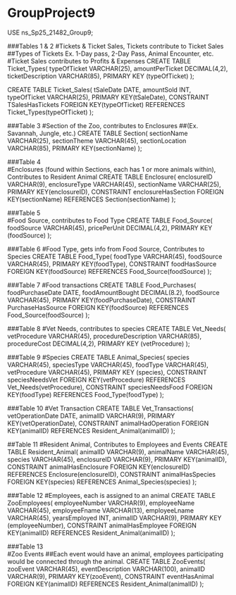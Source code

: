 # GroupProject9
USE ns_Sp25_21482_Group9;

###Tables 1 & 2
#Tickets & Ticket Sales, Tickets contribute to Ticket Sales
##Types of Tickets Ex. 1-Day pass, 2-Day Pass, Animal Encounter, etc.
#Ticket Sales contributes to Profits & Expenses
CREATE TABLE Ticket_Types(
	typeOfTicket VARCHAR(25), 
    amountPerTicket DECIMAL(4,2),
    ticketDescription VARCHAR(85),
    PRIMARY KEY (typeOfTicket)
    );
    
CREATE TABLE Ticket_Sales(
	tSaleDate DATE, 
    amountSold INT,
    typeOfTicket VARCHAR(25),
    PRIMARY KEY(tSaleDate),
    CONSTRAINT TSalesHasTickets FOREIGN KEY(typeOfTicket) REFERENCES Ticket_Types(typeOfTicket)
    );
 
###Table 3
#Section of the Zoo, contributes to Enclosures
##(Ex. Savannah, Jungle, etc.)
CREATE TABLE Section(
	sectionName VARCHAR(25), 
    sectionTheme VARCHAR(45),
    sectionLocation VARCHAR(85),
    PRIMARY KEY(sectionName)
    );

###Table 4    
#Enclosures (found within Sections, each has 1 or more animals within), Contributes to Resident Animal
	CREATE TABLE Enclosure(
	enclosureID VARCHAR(9), 
    enclosureType VARCHAR(45),
    sectionName VARCHAR(25),
    PRIMARY KEY(enclosureID),
    CONSTRAINT enclosureHasSection FOREIGN KEY(sectionName) REFERENCES Section(sectionName)
    );

###Table 5    
#Food Source, contributes to Food Type
 CREATE TABLE Food_Source(
	foodSource VARCHAR(45), 
    pricePerUnit DECIMAL(4,2),
    PRIMARY KEY (foodSource)
    );
 
###Table 6 
#Food Type, gets info from Food Source, Contributes to Species
CREATE TABLE Food_Type(
	foodType VARCHAR(45), 
    foodSource VARCHAR(45),
    PRIMARY KEY(foodType),
    CONSTRAINT foodHasSource FOREIGN KEY(foodSource) REFERENCES Food_Source(foodSource)
    );

###Table 7
#Food transactions
  CREATE TABLE Food_Purchases(
	foodPurchaseDate DATE, 
    foodAmountBought DECIMAL(8.2),
    foodSource VARCHAR(45),
    PRIMARY KEY(foodPurchaseDate),
    CONSTRAINT PurchaseHasSource FOREIGN KEY(foodSource) REFERENCES Food_Source(foodSource)
    );

###Table 8
#Vet Needs, contributes to species
CREATE TABLE Vet_Needs(
	vetProcedure VARCHAR(45), 
    procedureDescription VARCHAR(85),
    procedureCost DECIMAL(4,2),
    PRIMARY KEY (vetProcedure)
    );

###Table 9
#Species
CREATE TABLE Animal_Species(
	species VARCHAR(45),
    speciesType VARCHAR(45),
    foodType VARCHAR(45),
    vetProcedure VARCHAR(45),
    PRIMARY KEY (species),
    CONSTRAINT speciesNeedsVet FOREIGN KEY(vetProcedure) REFERENCES Vet_Needs(vetProcedure),
    CONSTRAINT speciesNeedsFood FOREIGN KEY(foodType) REFERENCES Food_Type(foodType)
    );

###Table 10
#Vet Transaction
CREATE TABLE Vet_Transactions(
	vetOperationDate DATE, 
	animalID VARCHAR(9),
    PRIMARY KEY(vetOperationDate),
    CONSTRAINT animalHadOperation FOREIGN KEY(animalID) REFERENCES Resident_Animal(animalID)
    );

##Table 11
#Resident Animal, Contributes to Employees and Events
    CREATE TABLE Resident_Animal(
	animalID VARCHAR(9), 
    animalName VARCHAR(45),
    species VARCHAR(45),
    enclosureID VARCHAR(9), 
    PRIMARY KEY(animalID),
    CONSTRAINT animalHasEnclosure FOREIGN KEY(enclosureID) REFERENCES Enclosure(enclosureID),
    CONSTRAINT animalHasSpecies FOREIGN KEY(species) REFERENCES Animal_Species(species)
    );

###Table 12
#Employees, each is assigned to an animal
CREATE TABLE ZooEmployees(
	employeeNumber VARCHAR(9), 
    employeeName VARCHAR(45),
    employeeFname VARCHAR(13),
    employeeLname VARCHAR(45),
    yearsEmployed INT,
    animalID VARCHAR(9),
    PRIMARY KEY (employeeNumber),
    CONSTRAINT animalHasEmployee FOREIGN KEY(animalID) REFERENCES Resident_Animal(animalID)
    );

###Table 13    
#Zoo Events
##Each event would have an animal, employees participating would be connected through the animal. 
CREATE TABLE ZooEvents(
    zooEvent VARCHAR(45),
    eventDescription VARCHAR(100),
    animalID VARCHAR(9),
    PRIMARY KEY(zooEvent),
    CONSTRAINT eventHasAnimal FOREIGN KEY(animalID) REFERENCES Resident_Animal(animalID)
    );
    
